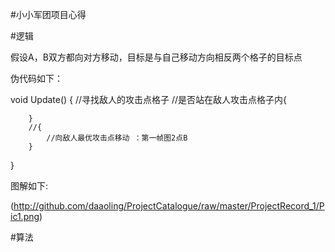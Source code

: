 #小小军团项目心得

#逻辑

假设A，B双方都向对方移动，目标是与自己移动方向相反两个格子的目标点

伪代码如下：

void Update()
{
	//寻找敌人的攻击点格子 
		//是否站在敌人攻击点格子内{

		}
		//{
			//向敌人最优攻击点移动 ：第一帧图2点B
		}	
}

图解如下:

<!-- (http://github.com/yourname/your-repository/raw/master/images-folder/xxx.png) -->

(http://github.com/daaoling/ProjectCatalogue/raw/master/ProjectRecord_1/Pic1.png)

#算法

